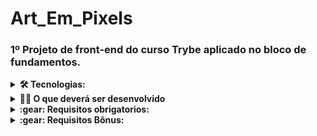 # Art_Em_Pixels

### 1º Projeto de front-end do curso Trybe aplicado no bloco de fundamentos.

<details>
<summary><strong>🛠  Tecnologias:</strong></summary>
- HTML<br>
- CSS<br>
- JavaScript<br>
</details>

<details>
  <summary><strong>👨‍💻 O que deverá ser desenvolvido</strong></summary><br />

Neste projeto, você vai implementar um editor de arte com pixels em que a pessoa usuária poderá escolher uma cor em uma paleta de cores e poderá pintar o que quiser em um quadro branco 🎨 🧑‍🎨

💡 Veja o exemplo a seguir de como o projeto pode se parecer depois de pronto. 

![exemplo de arte com pixels](https://github.com/tryber/sd-023-a-project-pixels-art/blob/main/art-with-pixels.gif?raw=true)

Você pode ~~e deve~~ ir além para deixar o projeto com a sua cara e impressionar todas as pessoas, mas não deixe de cumprir os requisitos!
</details>

<details>
<summary><strong>:gear: Requisitos obrigatorios:</strong></summary>
:white_check_mark: 1 - Adicione à página o título "Paleta de Cores".<br>
:white_check_mark: 2 - Adicione à página uma paleta contendo quatro cores distintas.<br>
:white_check_mark: 4 - Adicione à página um quadro contendo 25 pixels.<br>
:white_check_mark: 5 - Faça com que cada pixel do quadro tenha largura e altura de 40 pixels e borda preta de 1 pixel de espessura.<br>
:white_check_mark: 6 - Defina a cor preta como cor inicial da paleta de cores<br>
:white_check_mark: 7 - Selecione uma cor na paleta de cores e preencha os pixels no quadro.<br>
:white_check_mark: 8 - Preencha um pixel do quadro com a cor selecionada na paleta de cores.<br>
:white_check_mark: 9 - Crie um botão que retorne a cor do quadro para a cor inicial.<br>
</details>

<details>
<summary><strong>:gear: Requisitos Bônus:</strong></summary>
:white_check_mark: 10 - Faça o quadro de pixels ter seu tamanho definido pela pessoa usuária.<br>
:white_check_mark: 11 - Limite o tamanho mínimo e máximo do quadro de pixels.<br>
:white_check_mark: 12 - Faça com que as cores da paleta sejam geradas aleatoriamente ao carregar a página.<br>
</details>


